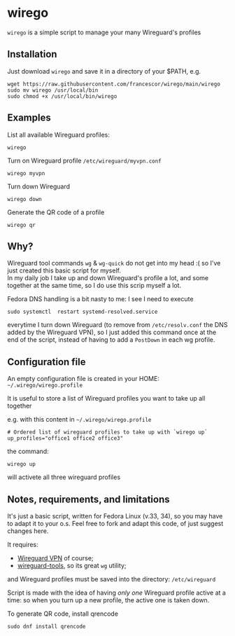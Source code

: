 # wirego

`wirego` is a simple script to manage your many Wireguard's profiles


## Installation

Just download `wirego` and save it in a directory of your $PATH, e.g.

```
wget https://raw.githubusercontent.com/francescor/wirego/main/wirego
sudo mv wirego /usr/local/bin
sudo chmod +x /usr/local/bin/wirego
```

## Examples

List all available Wireguard profiles:

`wirego`

Turn on Wireguard profile `/etc/wireguard/myvpn.conf`

`wirego myvpn`

Turn down Wireguard

`wirego down`

Generate the QR code of a profile

`wirego qr`


## Why?

Wireguard tool commands `wg` & `wg-quick` do not get into my head :(  so I've just created this basic script for myself.  
In my daily job I take up and down Wireguard's profile a lot, and some together at the same time, so I do use this 
scrip myself a lot.

Fedora DNS handling is a bit nasty to me: I see I need to execute 

```
sudo systemctl  restart systemd-resolved.service
```
everytime I turn down Wireguard (to remove from `/etc/resolv.conf` the DNS added by the Wireguard VPN), so 
I just added this command once at the end of the script, instead of having to add a `PostDown` in each wg profile.

## Configuration file

An empty configuration file is created in your HOME: `~/.wirego/wirego.profile`

It is useful to store a list of Wireguard profiles you want to take up all together

e.g. with this content in `~/.wirego/wirego.profile`
```
# Ordered list of wireguard profiles to take up with `wirego up`
up_profiles="office1 office2 office3"
```
the command:
```
wirego up
```
will activete all three wireguard profiles

## Notes, requirements, and limitations

It's just a basic script, written for Fedora Linux (v.33, 34), so you may have to adapt it to your o.s.
Feel free to fork and adapt this code, of just suggest changes here.

It requires:
* [Wireguard VPN](https://www.wireguard.com/install/) of course;
* [wireguard-tools](https://git.zx2c4.com/wireguard-tools/about/), so its great `wg` utility;

and Wireguard profiles must be saved into the directory: `/etc/wireguard`

Script is made with the idea of having *only one* Wireguard profile active at a time: so when you turn up a new profile, the active one is taken down.

To generate QR code, install qrencode

```
sudo dnf install qrencode
```
